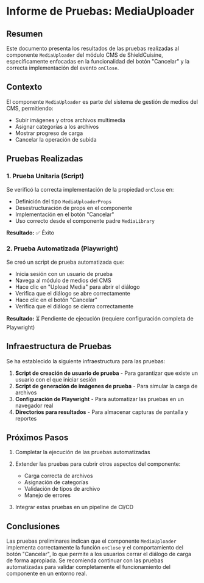 # Informe de Pruebas: MediaUploader

## Resumen

Este documento presenta los resultados de las pruebas realizadas al componente `MediaUploader` del módulo CMS de ShieldCuisine, específicamente enfocadas en la funcionalidad del botón "Cancelar" y la correcta implementación del evento `onClose`.

## Contexto

El componente `MediaUploader` es parte del sistema de gestión de medios del CMS, permitiendo:

- Subir imágenes y otros archivos multimedia
- Asignar categorías a los archivos
- Mostrar progreso de carga
- Cancelar la operación de subida

## Pruebas Realizadas

### 1. Prueba Unitaria (Script)

Se verificó la correcta implementación de la propiedad `onClose` en:

- Definición del tipo `MediaUploaderProps`
- Desestructuración de props en el componente
- Implementación en el botón "Cancelar"
- Uso correcto desde el componente padre `MediaLibrary`

**Resultado:** ✅ Éxito

### 2. Prueba Automatizada (Playwright)

Se creó un script de prueba automatizada que:

- Inicia sesión con un usuario de prueba
- Navega al módulo de medios del CMS
- Hace clic en "Upload Media" para abrir el diálogo
- Verifica que el diálogo se abre correctamente
- Hace clic en el botón "Cancelar"
- Verifica que el diálogo se cierra correctamente

**Resultado:** ⏳ Pendiente de ejecución (requiere configuración completa de Playwright)

## Infraestructura de Pruebas

Se ha establecido la siguiente infraestructura para las pruebas:

1. **Script de creación de usuario de prueba** - Para garantizar que existe un usuario con el que iniciar sesión
2. **Script de generación de imágenes de prueba** - Para simular la carga de archivos
3. **Configuración de Playwright** - Para automatizar las pruebas en un navegador real
4. **Directorios para resultados** - Para almacenar capturas de pantalla y reportes

## Próximos Pasos

1. Completar la ejecución de las pruebas automatizadas
2. Extender las pruebas para cubrir otros aspectos del componente:
   - Carga correcta de archivos
   - Asignación de categorías
   - Validación de tipos de archivo
   - Manejo de errores

3. Integrar estas pruebas en un pipeline de CI/CD

## Conclusiones

Las pruebas preliminares indican que el componente `MediaUploader` implementa correctamente la función `onClose` y el comportamiento del botón "Cancelar", lo que permite a los usuarios cerrar el diálogo de carga de forma apropiada. Se recomienda continuar con las pruebas automatizadas para validar completamente el funcionamiento del componente en un entorno real.